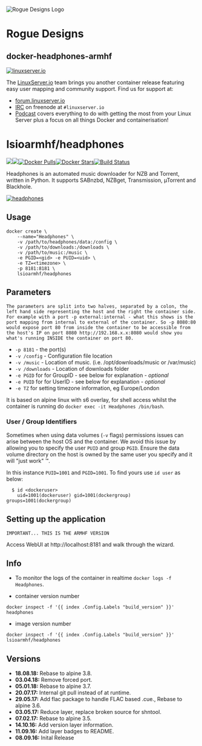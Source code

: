 ![Rogue Designs Logo](https://storage.googleapis.com/stiles-images/RogueLogo-256x158.png)

# Rogue Designs

## docker-headphones-armhf

[linuxserverurl]: https://linuxserver.io
[forumurl]: https://forum.linuxserver.io
[ircurl]: https://www.linuxserver.io/irc/
[podcasturl]: https://www.linuxserver.io/podcast/
[appurl]: https://github.com/rembo10/headphones
[hub]: https://hub.docker.com/r/lsioarmhf/headphones/

[![linuxserver.io](https://raw.githubusercontent.com/linuxserver/docker-templates/master/linuxserver.io/img/linuxserver_medium.png)][linuxserverurl]

The [LinuxServer.io][linuxserverurl] team brings you another container release featuring easy user mapping and community support. Find us for support at:
* [forum.linuxserver.io][forumurl]
* [IRC][ircurl] on freenode at `#linuxserver.io`
* [Podcast][podcasturl] covers everything to do with getting the most from your Linux Server plus a focus on all things Docker and containerisation!

# lsioarmhf/headphones
[![](https://images.microbadger.com/badges/version/lsioarmhf/headphones.svg)](https://microbadger.com/images/lsioarmhf/headphones "Get your own version badge on microbadger.com")[![](https://images.microbadger.com/badges/image/lsioarmhf/headphones.svg)](https://microbadger.com/images/lsioarmhf/headphones "Get your own image badge on microbadger.com")[![Docker Pulls](https://img.shields.io/docker/pulls/lsioarmhf/headphones.svg)][hub][![Docker Stars](https://img.shields.io/docker/stars/lsioarmhf/headphones.svg)][hub][![Build Status](https://ci.linuxserver.io/buildStatus/icon?job=Docker-Builders/armhf/armhf-headphones)](https://ci.linuxserver.io/job/Docker-Builders/job/armhf/job/armhf-headphones/)

Headphones is an automated music downloader for NZB and Torrent, written in Python. It supports SABnzbd, NZBget, Transmission, µTorrent and Blackhole.

[![headphones](http://i.imgur.com/5vSV3Gkl.png)][appurl]

## Usage

```
docker create \
    --name="Headphones" \
    -v /path/to/headphones/data:/config \
    -v /path/to/downloads:/downloads \
    -v /path/to/music:/music \
    -e PGID=<gid> -e PUID=<uid> \
    -e TZ=<timezone> \
    -p 8181:8181 \
    lsioarmhf/headphones
```

## Parameters

`The parameters are split into two halves, separated by a colon, the left hand side representing the host and the right the container side. 
For example with a port -p external:internal - what this shows is the port mapping from internal to external of the container.
So -p 8080:80 would expose port 80 from inside the container to be accessible from the host's IP on port 8080
http://192.168.x.x:8080 would show you what's running INSIDE the container on port 80.`


* `-p 8181` - the port(s)
* `-v /config` - Configuration file location
* `-v /music` - Location of music. (i.e. /opt/downloads/music or /var/music)
* `-v /downloads` - Location of downloads folder
* `-e PGID` for for GroupID - see below for explanation - *optional*
* `-e PUID` for for UserID - see below for explanation - *optional*
* `-e TZ` for setting timezone information, eg Europe/London

It is based on alpine linux with s6 overlay, for shell access whilst the container is running do `docker exec -it Headphones /bin/bash`.

### User / Group Identifiers

Sometimes when using data volumes (`-v` flags) permissions issues can arise between the host OS and the container. We avoid this issue by allowing you to specify the user `PUID` and group `PGID`. Ensure the data volume directory on the host is owned by the same user you specify and it will "just work" ™.

In this instance `PUID=1001` and `PGID=1001`. To find yours use `id user` as below:

```
  $ id <dockeruser>
    uid=1001(dockeruser) gid=1001(dockergroup) groups=1001(dockergroup)
```

## Setting up the application
`IMPORTANT... THIS IS THE ARMHF VERSION`

Access WebUI at http://localhost:8181 and walk through the wizard.

## Info

* To monitor the logs of the container in realtime `docker logs -f Headphones`.

* container version number 

`docker inspect -f '{{ index .Config.Labels "build_version" }}' headphones`

* image version number

`docker inspect -f '{{ index .Config.Labels "build_version" }}' lsioarmhf/headphones`

## Versions

+ **18.08.18:** Rebase to alpine 3.8.
+ **03.04.18:** Remove forced port.
+ **05.01.18:** Rebase to alpine 3.7.
+ **20.07.17:** Internal git pull instead of at runtime.
+ **29.05.17:** Add flac package to handle FLAC based .cue., Rebase to alpine 3.6.
+ **03.05.17:** Reduce layer, replace broken source for shntool.
+ **07.02.17:** Rebase to alpine 3.5.
+ **14.10.16:** Add version layer information.
+ **11.09.16:** Add layer badges to README.
+ **08.09.16:** Inital Release
